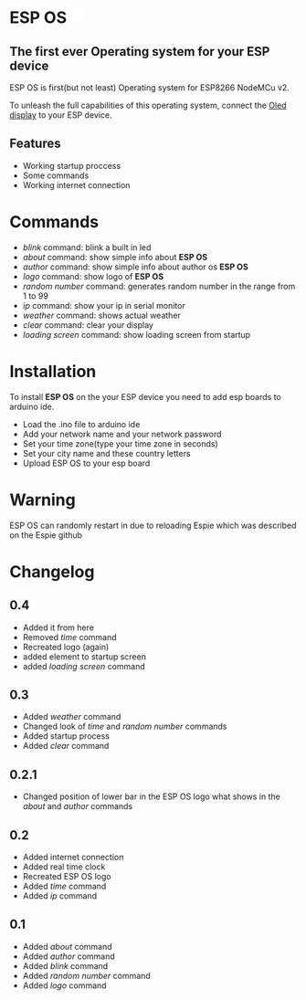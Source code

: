 # ESP OS ![Logo](https://github.com/KranXD/ESP-OS/blob/main/logo.png)
## The first ever Operating system for your ESP device

ESP OS is first(but not least) Operating system for ESP8266 NodeMCu v2.

To unleash the full capabilities of this operating system, connect the [Oled display](https://abc-rc.pl/pl/products/wyswietlacz-oled-0-96-128x64-na-i2c-ssd1306-bialy-12052.html) to your ESP device.

## Features

- Working startup proccess
- Some commands
- Working internet connection

  
# Commands
- _blink_ command: blink a built in led
- _about_ command: show simple info about **ESP OS**
- _author_ command: show simple info about author os **ESP OS**
- _logo_ command: show logo of **ESP OS**
- _random number_ command: generates random number in the range from 1 to 99
- _ip_ command: show your ip in serial monitor
- _weather_ command: shows actual weather
- _clear_ command: clear your display
- _loading screen_ command: show loading screen from startup

# Installation
To install **ESP OS** on the your ESP device you need to add esp boards to arduino ide.

- Load the .ino file to arduino ide
- Add your network name and your network password
- Set your time zone(type your time zone in seconds)
- Set your city name and these country letters
- Upload ESP OS to your esp board

# Warning
ESP OS can randomly restart in due to reloading Espie which was described on the Espie github

# Changelog 

## 0.4
- Added it from here
- Removed _time_ command
- Recreated logo (again)
- added element to startup screen
- added _loading screen_ command

## 0.3
- Added _weather_ command
- Changed look of _time_ and _random number_ commands
- Added startup process
- Added _clear_ command

## 0.2.1
- Changed position of lower bar in the ESP OS logo what shows in the _about_ and _author_ commands

## 0.2
- Added internet connection
- Added real time clock
- Recreated ESP OS logo
- Added _time_ command
- Added _ip_ command

## 0.1
- Added _about_ command
- Added _author_ command
- Added _blink_ command
- Added _random number_ command
- Added _logo_ command
